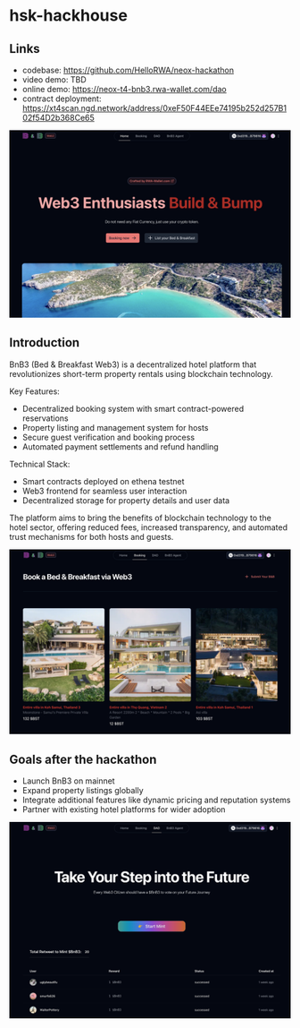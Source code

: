 # hsk-hackhouse

## Links

- codebase: https://github.com/HelloRWA/neox-hackathon
- video demo: TBD
- online demo: https://neox-t4-bnb3.rwa-wallet.com/dao
- contract deployment: https://xt4scan.ngd.network/address/0xeF50F44EEe74195b252d257B102f54D2b368Ce65

![home](./screenshot/home.png)

## Introduction

BnB3 (Bed & Breakfast Web3) is a decentralized hotel platform that revolutionizes short-term property rentals using blockchain technology.

Key Features:

- Decentralized booking system with smart contract-powered reservations
- Property listing and management system for hosts
- Secure guest verification and booking process
- Automated payment settlements and refund handling

Technical Stack:

- Smart contracts deployed on ethena testnet
- Web3 frontend for seamless user interaction
- Decentralized storage for property details and user data

The platform aims to bring the benefits of blockchain technology to the hotel sector, offering reduced fees, increased transparency, and automated trust mechanisms for both hosts and guests.

![booking](./screenshot/booking.png)

## Goals after the hackathon

- Launch BnB3 on mainnet
- Expand property listings globally
- Integrate additional features like dynamic pricing and reputation systems
- Partner with existing hotel platforms for wider adoption

![dao](./screenshot/dao.png)
